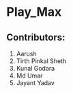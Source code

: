 # Play_Max

## Contributors:
1. Aarush
2. Tirth Pinkal Sheth 
3. Kunal Godara
4. Md Umar
5. Jayant Yadav
